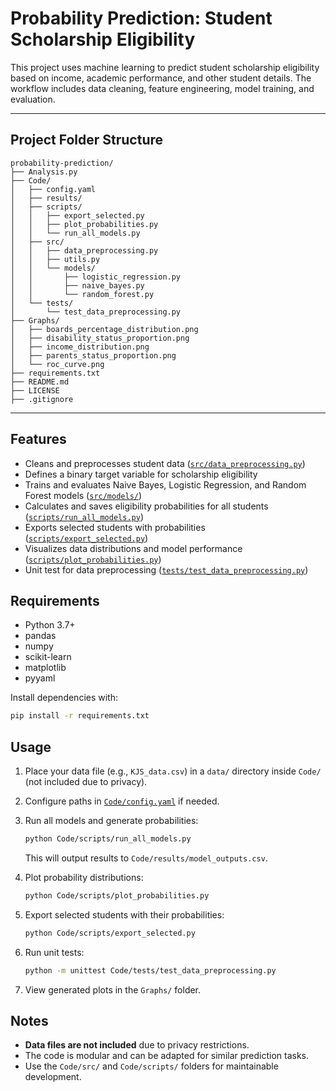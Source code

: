 # Probability Prediction: Student Scholarship Eligibility

This project uses machine learning to predict student scholarship eligibility based on income, academic performance, and other student details. The workflow includes data cleaning, feature engineering, model training, and evaluation.

---

## Project Folder Structure

```
probability-prediction/
├── Analysis.py
├── Code/
│   ├── config.yaml
│   ├── results/
│   ├── scripts/
│   │   ├── export_selected.py
│   │   ├── plot_probabilities.py
│   │   └── run_all_models.py
│   ├── src/
│   │   ├── data_preprocessing.py
│   │   ├── utils.py
│   │   └── models/
│   │       ├── logistic_regression.py
│   │       ├── naive_bayes.py
│   │       └── random_forest.py
│   └── tests/
│       └── test_data_preprocessing.py
├── Graphs/
│   ├── boards_percentage_distribution.png
│   ├── disability_status_proportion.png
│   ├── income_distribution.png
│   ├── parents_status_proportion.png
│   └── roc_curve.png
├── requirements.txt
├── README.md
├── LICENSE
├── .gitignore
```

---

## Features

- Cleans and preprocesses student data ([`src/data_preprocessing.py`](Code/src/data_preprocessing.py))
- Defines a binary target variable for scholarship eligibility
- Trains and evaluates Naive Bayes, Logistic Regression, and Random Forest models ([`src/models/`](Code/src/models/))
- Calculates and saves eligibility probabilities for all students ([`scripts/run_all_models.py`](Code/scripts/run_all_models.py))
- Exports selected students with probabilities ([`scripts/export_selected.py`](Code/scripts/export_selected.py))
- Visualizes data distributions and model performance ([`scripts/plot_probabilities.py`](Code/scripts/plot_probabilities.py))
- Unit test for data preprocessing ([`tests/test_data_preprocessing.py`](Code/tests/test_data_preprocessing.py))

## Requirements

- Python 3.7+
- pandas
- numpy
- scikit-learn
- matplotlib
- pyyaml

Install dependencies with:
```bash
pip install -r requirements.txt
```

## Usage

1. Place your data file (e.g., `KJS_data.csv`) in a `data/` directory inside `Code/` (not included due to privacy).
2. Configure paths in [`Code/config.yaml`](Code/config.yaml) if needed.
3. Run all models and generate probabilities:
   ```bash
   python Code/scripts/run_all_models.py
   ```
   This will output results to `Code/results/model_outputs.csv`.

4. Plot probability distributions:
   ```bash
   python Code/scripts/plot_probabilities.py
   ```

5. Export selected students with their probabilities:
   ```bash
   python Code/scripts/export_selected.py
   ```

6. Run unit tests:
   ```bash
   python -m unittest Code/tests/test_data_preprocessing.py
   ```

7. View generated plots in the `Graphs/` folder.

## Notes

- **Data files are not included** due to privacy restrictions.
- The code is modular and can be adapted for similar prediction tasks.
- Use the `Code/src/` and `Code/scripts/` folders for maintainable development.
